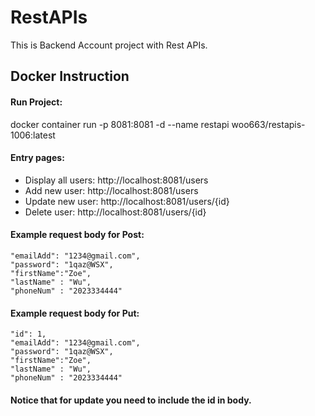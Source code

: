 # RestAPIs
This is Backend Account project with Rest APIs.

## Docker Instruction
#### Run Project:  
docker container run -p 8081:8081 -d --name restapi woo663/restapis-1006:latest  
  
#### Entry pages:  
- Display all users: http://localhost:8081/users
- Add new user: http://localhost:8081/users
- Update new user: http://localhost:8081/users/{id}
- Delete user: http://localhost:8081/users/{id}  
  
#### Example request body for Post:  
```
"emailAdd": "1234@gmail.com",  
"password": "1qaz@WSX",  
"firstName":"Zoe",  
"lastName" : "Wu",  
"phoneNum" : "2023334444"  
```
#### Example request body for Put:  
```
"id": 1,
"emailAdd": "1234@gmail.com",  
"password": "1qaz@WSX",  
"firstName":"Zoe",  
"lastName" : "Wu",  
"phoneNum" : "2023334444"  
```
#### Notice that for update you need to include the id in body.
